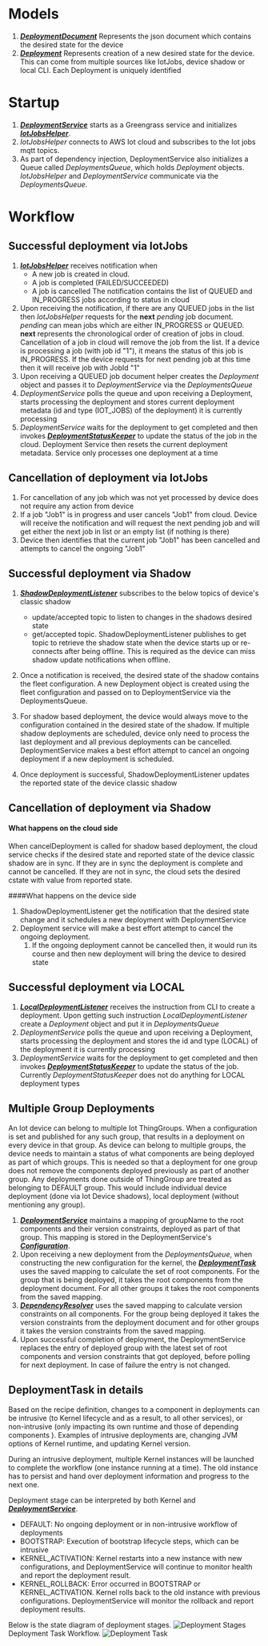 # Models
1. [***DeploymentDocument***](/src/main/java/com/aws/greengrass/deployment/model/DeploymentDocument.java) 
Represents the json document which contains the desired state for the device 
2. [***Deployment***](/src/main/java/com/aws/greengrass/deployment/model/Deployment.java) Represents creation of a
 new desired state for the device. This can come from multiple sources like IotJobs, device shadow or local CLI. Each
  Deployment is uniquely identified

# Startup
1. [***DeploymentService***](/src/main/java/com/aws/greengrass/deployment/DeploymentService.java) starts as a
Greengrass service and initializes [***IotJobsHelper***](/src/main/java/com/aws/greengrass/deployment/IotJobsHelper.java).   
2. *IotJobsHelper* connects to AWS Iot cloud and subscribes to the Iot jobs mqtt topics. 
3. As part of dependency injection, DeploymentService also initializes a Queue called *DeploymentsQueue*, which holds 
*Deployment* objects. *IotJobsHelper* and *DeploymentService* communicate via the *DeploymentsQueue*. 
 
# Workflow
## Successful deployment via IotJobs
1. [***IotJobsHelper***](/src/main/java/com/aws/greengrass/deployment/IotJobsHelper.java) receives notification when
    - A new job is created in cloud.
    - A job is completed (FAILED/SUCCEEDED)
    - A job is cancelled 
    The notification contains the list of QUEUED and IN_PROGRESS jobs according to status in cloud
2. Upon receiving the notification, if there are any QUEUED jobs in the list then *IotJobsHelper* requests for the 
**next** *pending* job document. *pending* can mean jobs which are either IN_PROGRESS or QUEUED. **next** represents 
the chronological order of creation of jobs in cloud. Cancellation of a job in cloud will remove the job from the 
list. If a device is processing a job (with job id "1"), it means the status of this job is IN_PROGRESS. If the 
device requests for next pending job at this time then it will receive job with JobId "1"  
3. Upon receiving a QUEUED job document helper creates the *Deployment* object and passes it to *DeploymentService* 
via the *DeploymentsQueue*
4. *DeploymentService* polls the queue and upon receiving a Deployment, starts processing the deployment and stores 
current deployment metadata (id and type (IOT_JOBS) of the deployment) it is currently processing
5. *DeploymentService* waits for the deployment to get completed and then invokes [***DeploymentStatusKeeper***](/src/main/java/com/aws/greengrass/deployment/DeploymentStatusKeeper.java)
to update the status of the job in the cloud. Deployment Service then resets the current deployment metadata. Service 
only processes one deployment at a time

## Cancellation of deployment via IotJobs
1. For cancellation of any job which was not yet processed by device does not require any action from device
2. If a job "Job1" is in progress and user cancels "Job1" from cloud. Device will receive the notification and will 
request the next pending job and will get either the next job in list or an empty list (if nothing is there)
3. Device then identifies that the current job "Job1" has been cancelled and attempts to cancel the ongoing "Job1" 
  
## Successful deployment via Shadow
1. [***ShadowDeploymentListener***](/src/main/java/com/aws/greengrass/deployment/ShadowDeploymentListener.java) subscribes to the below topics of device's classic shadow
    - update/accepted topic to listen to changes in the shadows desired state
    - get/accepted topic. ShadowDeploymentListener publishes to get topic to retrieve the shadow state when the device starts up or re-connects after being offline.
     This is required as the device can miss shadow update notifications when offline.
    
2. Once a notification is received, the desired state of the shadow contains the fleet configuration. A new Deployment object is created using the fleet configuration and 
passed on to DeploymentService  via the DeploymentsQueue.

3. For shadow based deployment, the device would always move to the configuration contained in the desired state of the shadow. 
If multiple shadow deployments are scheduled, device only need to process the last deployment and all previous deployments can be cancelled.
DeploymentService makes a best effort attempt to cancel an ongoing deployment if a new deployment is scheduled. 

4. Once deployment is successful, ShadowDeploymentListener updates the reported state of the device classic shadow
 
## Cancellation of deployment via Shadow
#### What happens on the cloud side
When cancelDeployment is called for shadow based deployment, the cloud service checks if the desired state and reported state of the
device classic shadow are in sync. If they are in sync the deployment is complete and cannot be cancelled.
If they are not in sync, the cloud sets the desired cstate with value from reported state.

####What happens on the device side
1. ShadowDeploymentListener get the notification that the desired state change and it schedules a new deployment with DeploymentService
2. Deployment service will make a best effort attempt to cancel the ongoing deployment. 
    1. If the ongoing deployment cannot be cancelled then, it would run its course and then  new deployment will bring the device to desired state
 
## Successful deployment via LOCAL
1. [***LocalDeploymentListener***](/src/main/java/com/aws/greengrass/deployment/LocalDeploymentListener.java) 
receives 
the instruction from CLI to create a deployment. Upon getting such instruction *LocalDeploymentListener* create a 
*Deployment* object and put it in *DeploymentsQueue*
2. *DeploymentService* polls the queue and upon receiving a Deployment, starts processing the deployment and stores 
   the id and type (LOCAL) of the deployment it is currently processing
3. *DeploymentService* waits for the deployment to get completed and then invokes [***DeploymentStatusKeeper***](/src/main/java/com/aws/greengrass/deployment/DeploymentStatusKeeper.java) 
to update the status of the job. Currently *DeploymentStatusKeeper* does not do anything for LOCAL deployment types
    
## Multiple Group Deployments
An Iot device can belong to multiple Iot ThingGroups. When a configuration is set and published for any such group, 
that results in a deployment on every device in that group. As device can belong to multiple groups, the device needs
 to maintain a status of what components are being deployed as part of which groups. This is needed so that a 
 deployment for one group does not remove the components deployed previously as part of another group. Any 
 deployments done outside of ThingGroup are treated as belonging to DEFAULT group. This would include individual 
 device deployment (done via Iot Device shadows), local deployment (without mentioning any group).
 1. [***DeploymentService***](/src/main/java/com/aws/greengrass/deployment/DeploymentService.java) maintains a 
 mapping of groupName to the root components and their version constraints, deployed as 
 part of that group. This 
 mapping is stored in the DeploymentService's [***Configuration***](/src/main/java/com/aws/greengrass/config/Configuration.java).
 2. Upon receiving a new deployment from the *DeploymentsQueue*, when constructing the new configuration for the 
 kernel, the [***DeploymentTask***](/src/main/java/com/aws/greengrass/deployment/model/DeploymentTask.java) uses the 
 saved mapping to calculate the set of root components. For the group that is being deployed, it takes the root 
 components from the deployment document. For all other groups it takes the root components from the saved mapping.
 3. [***DependencyResolver***](/src/main/java/com/aws/greengrass/componentmanager/DependencyResolver.java) uses the
  saved mapping to calculate 
 version constraints on all components. For the group being deployed it takes the version constraints from the 
 deployment document and for other groups it takes the version constraints from the saved mapping.
 4. Upon successful completion of deployment, the DeploymentService replaces the entry of deployed group with the 
 latest set of root components and version constraints that got deployed, before polling for next deployment. In case 
 of failure the entry is not changed.    

## DeploymentTask in details
Based on the recipe definition, changes to a component in deployments can be intrusive (to Kernel lifecycle and as a
 result, to all other services), or non-intrusive (only impacting its own runtime and those of depending components
 ). Examples of intrusive deployments are, changing JVM options of Kernel runtime, and updating Kernel version.

During an intrusive deployment, multiple Kernel instances will be launched to complete the workflow (one instance
 running at a time). The old instance has to persist and hand over deployment information and progress to the next
  one.
  
Deployment stage can be interpreted by both Kernel and [***DeploymentService***](/src/main/java/com/aws/greengrass/deployment/DeploymentService.java). 
* DEFAULT: No ongoing deployment or in non-intrusive workflow of deployments
* BOOTSTRAP: Execution of bootstrap lifecycle steps, which can be intrusive
* KERNEL_ACTIVATION: Kernel restarts into a new instance with new configurations, and DeploymentService will continue
 to monitor health and report the deployment result. 
* KERNEL_ROLLBACK: Error occurred in BOOTSTRAP or KERNEL_ACTIVATION. Kernel rolls back to the old instance with
 previous configurations. DeploymentService will monitor the rollback and report deployment results.
 
Below is the state diagram of deployment stages.
![Deployment Stages](DeploymentStages.svg)
Deployment Task Workflow.
![Deployment Task](DeploymentTaskFlowChart.svg)

